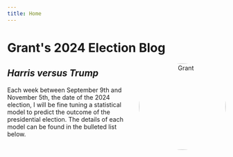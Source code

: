 ```yaml
---
title: Home
---
```


# Grant's 2024 Election Blog

<div style="text-align: center;">
  <img src="https://grantbradywilliams.wordpress.com/wp-content/uploads/2021/08/img_0535-3-edited.jpg?w=1024&h=1024" alt="Grant" style="border-radius: 50%; width: 200px; height: 200px; float: right; margin-left: 20px;">
</div>

## _Harris versus Trump_

Each week between September 9th and November 5th, the date of the 2024 election, I will be fine tuning a statistical model to predict the outcome of the presidential election. The details of each model can be found in the bulleted list below.

[library(blogdown)]: #
[build_site(build_rmd=TRUE)]: #
